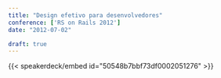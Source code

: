 ```yaml
---
title: "Design efetivo para desenvolvedores"
conference: ['RS on Rails 2012']
date: "2012-07-02"

draft: true
---
```


{{< speakerdeck/embed id="50548b7bbf73df0002051276" >}}
